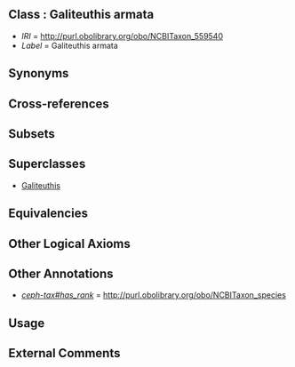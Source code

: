 
## Class : Galiteuthis armata

 * *IRI* = http://purl.obolibrary.org/obo/NCBITaxon_559540
 * *Label* = Galiteuthis armata

## Synonyms


## Cross-references


## Subsets


## Superclasses

 * [Galiteuthis](../../NCBITaxon/97/NCBITaxon_279097.md)

## Equivalencies


## Other Logical Axioms


## Other Annotations

 * *[ceph-tax#has_rank](../../ceph-tax#has/nk/ceph-tax#has_rank.md)* = http://purl.obolibrary.org/obo/NCBITaxon_species

## Usage


## External Comments

